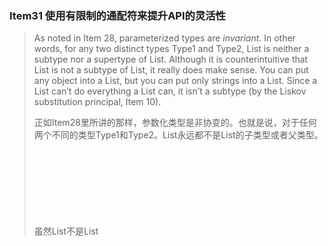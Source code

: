 ### Item31 使用有限制的通配符来提升API的灵活性

> As noted in Item 28, parameterized types are *invariant*. In other words, for any two distinct types Type1 and Type2, List<Type1> is neither a subtype nor a supertype of List<Type2>. Although it is counterintuitive that List<String> is not a subtype of List<Object>, it really does make sense. You can put any object into a List<Object>, but you can put only strings into a List<String>. Since a List<String> can’t do everything a List<Object> can, it isn’t a subtype (by the Liskov substitution principal, Item 10).

正如Item28里所讲的那样，参数化类型是非协变的。也就是说，对于任何两个不同的类型Type1和Type2。List<Type1>永远都不是List<Type2>的子类型或者父类型。虽然List<String>不是List<Object>的子类型是违反直觉的，但确实是有意义的。你可以往List<Object>里放所有的对象，但是只能往 List<String>里面放String对象。由于List<Stirng>不能做所有List<Object>可以做的事情，所有List<String>就不是List<Object>的子类型（里氏替换原则，Item10)。

> Sometimes you need more flexibility than invariant typing can provide. Consider the Stack class from Item 29. To refresh your memory, here is its public API:

有时，你需要非协变类型不能提供的灵活性，比如Item19中的Stack。为了唤醒你的记忆，下面是Stack的公开API：

```java
public class Stack<E> {
       public Stack();
       public void push(E e);
       public E pop();
       public boolean isEmpty();
}
```

> Suppose we want to add a method that takes a sequence of elements and pushes them all onto the stack. Here’s a first attempt:

假如我们需要添加一个方法，可以把一些列元素都放到stack里。下面是第一个尝试的版本：

```java
// pushAll method without wildcard type - deficient!
   public void pushAll(Iterable<E> src) {
       for (E e : src)
			 push(e);
   }
```

> This method compiles cleanly, but it isn’t entirely satisfactory. If the element type of the Iterable src exactly matches that of the stack, it works fine. But suppose you have a Stack<Number> and you invoke push(intVal), where intVal is of type Integer. This works because Integer is a subtype of Number. So logically, it seems that this should work, too:

这个方法可以干干净净地编译，但是还不是完全让人满意的。只有当Iterator实例src的元素类型恰好和stack的元素类型一致的时候，才能正常工作。但是，假设你现在有一个Stack<Number> ，并且你调用了push(intVal)方法，而intVal的类型是Integer。这个方法可以正常工作，因为Integer是Number的子类型。所以逻辑上来说，下面这段代码也应该可以工作。

```java
Stack<Number> numberStack = new Stack<>();
Iterable<Integer> integers = ... ;
numberStack.pushAll(integers);
```

> If you try it, however, you’ll get this error message because parameterized types are invariant:

然而，当你这个做的时候，由于参数化类型是非协变的，你将得到一个error信息如下。

```java
StackTest.java:7: error: incompatible types: Iterable<Integer>
   cannot be converted to Iterable<Number>
           numberStack.pushAll(integers);
                               ^
```

> Luckily, there’s a way out. The language provides a special kind of parameterized type call a *bounded wildcard type* to deal with situations like this. The type of the input parameter to pushAll should not be “Iterable of E” but “Iterable of some subtype of E,” and there is a wildcard type that means precisely that: Iterable<? extends E>. (The use of the keyword extends is slightly misleading: recall from Item 29 that *subtype* is defined so that every type is a subtype of itself, even though it does not extend itself.) Let’s modify pushAll to use this type:

幸运的是，还有一种方法。Java语言提供了一种特殊的参数化类型，被称为”有限制通配符类型“，就是用来解决类似这种问题的。pushAll方法的参数类型不应该是”E的Iterable接口“，而应该是“E的某个子类型的Iterable接口”，然后，这里有一个通配符类型，可以准确的表示这个意思： Iterable<? extends E>（其中extends关键字可能会造成一些误导，重申一下Item29里子类型的定义，每个类型都是自身的子类型，即使它没有继承它自己）。下面是使用这种类型修改后的pushAll方法：

```java
// Wildcard type for a parameter that serves as an E producer 
public void pushAll(Iterable<? extends E> src) {
       for (E e : src)
           push(e);
}
```

> With this change, not only does Stack compile cleanly, but so does the client code that wouldn’t compile with the original pushAll declaration. Because Stack and its client compile cleanly, you know that everything is typesafe.
>
> Now suppose you want to write a popAll method to go with pushAll. The popAll method pops each element off the stack and adds the elements to the given collection. Here’s how a first attempt at writing the popAll method might look:

通过这个修改后，不仅仅Stack可以干净地编译，那些没有和原始pushAll声明一起编译过的客户端代码也能干干净净地编译。由于Stack和客户端代码都可以干净地编译，你就知道所有的东西都是类型安全的。

现在假设你要写一个pushAll对应的方法popAll。popAll方法把stack中的每一个元素都弹出来，然后添加到一个给定的集合里。下面是第一次尝试写得popAll方法的代码：

```java
// popAll method without wildcard type - deficient!
   public void popAll(Collection<E> dst) {
       while (!isEmpty())
           dst.add(pop());
}
```

> Again, this compiles cleanly and works fine if the element type of the destination collection exactly matches that of the stack. But again, it isn’t entirely satisfactory. Suppose you have a Stack<Number> and variable of type Object. If you pop an element from the stack and store it in the variable, it compiles and runs without error. So shouldn’t you be able to do this, too?

同样地，这个代码也能干净地编译，当目标集合的元素类型和stack的一致的时候，也能正常工作。但是同样地，这并不能让人满意。假如你有一个Stack<Number>和一个类型为Object的变量。当你把一个元素从stack中弹出来并存储到这变量中时，可以正常编译运行，不会有error。那么，你为什么不能像下面这么做呢？

```java
Stack<Number> numberStack = new Stack<Number>();
Collection<Object> objects = ... ;
numberStack.popAll(objects);
```

> If you try to compile this client code against the version of popAll shown earlier, you’ll get an error very similar to the one that we got with our first version of pushAll: Collection<Object> is not a subtype of Collection<Number>. Once again, wildcard types provide a way out. The type of the input parameter to popAll should not be “collection of E” but “collection of some supertype of E” (where supertype is defined such that E is a supertype of itself [JLS, 4.10]). Again, there is a wildcard type that means precisely that: Collection<? super E>. Let’s modify popAll to use it:

当你企图基于前面的popAll版本来编译这个客户端代码的时候，你将会得到一个error，和前面写的第一版的pushAll方法差不多：Collection<Object> 不是Collection<Number>的子类型。还是同样地，通配符类型也提供了一个方法。popAll方法的输入参数类型不应该是“E的集合”应该是“E的一些超类型的集合”（这里的超类型定义是正确的，因为E是它自己的超类。同样地，也有一个通配符类型能准确表达这个意思：Collection<? super E>。下面是使用它修改的popAll方法：

```java
// Wildcard type for parameter that serves as an E consumer 
public void popAll(Collection<? super E> dst) {
       while (!isEmpty())
           dst.add(pop());
}
```

> With this change, both Stack and the client code compile cleanly.
>  The lesson is clear. **For maximum flexibility, use wildcard types on input parameters that represent producers or consumers.** If an input parameter is both a producer and a consumer, then wildcard types will do you no good: you need an exact type match, which is what you get without any wildcards.

使用这个修改后的版本，Stack和客户端代码都可以干干净净地编译。

这个结论很明显：为了最大化灵活度，对于代表生产者或者消费者的输入参数，使用通配符类型。如果这个输入参数即是生产者又是消费者，这个通配符类型就没什么用了。你需要的是准确的类型匹配，不需要使用任何的通配符。

> Here is a mnemonic to help you remember which wildcard type to use:
>
> **PECS stands for producer-extends, consumer-super.**
>
> In other words, if a parameterized type represents a T producer, use <? extends T>; if it represents a T consumer, use <? super T>. In our Stack example, pushAll’s src parameter produces E instances for use by the Stack, so the appropriate type for src is Iterable<? extends E>; popAll’s dst parameter consumes E instances from the Stack, so the appropriate type for dst is Collection<? super E>. The PECS mnemonic captures the fundamental principle that guides the use of wildcard types. Naftalin and Wadler call it the *Get and Put Principle* [Naftalin07, 2.4].

这个助记符可以帮助你记住应该使用哪些通配符：

**PECS 表示producer-extends, consumer-super。**

换句话说，如果这个参数化类型表示一个T生产者，使用<? extends T>；如果表示的是T消费者，使用 <? super T>。在我们的Stack的例子里，pushAll的src参数产生了E实例供Stack使用；所以src的合适类型是Iterable<? extends T>；popAll的dst参数消费每一个来自Stack的E实例，因此合适的类型是Collection<? super E>。PECS助记符刻画了直到通配符使用的基本原则。Naftalin和Wadler把它称之为“Get and Put Principle”。

> With this mnemonic in mind, let’s take a look at some method and constructor declarations from previous items in this chapter. The Chooser constructor in Item 28 has this declaration:

记住这个助记符，然后我们看一下本章中前面的章节中写的一些方法和构造器声明。Item28中的Chooser构造器有如下的声明：

```java
public Chooser(Collection<T> choices)
```

> This constructor uses the collection choices only to **produce** values of type T (and stores them for later use), so its declaration should use a wildcard type that **extends** T. Here’s the resulting constructor declaration:

这个构造器使用的集合choices只是用来生产类型为T的值（然后保存起来为了后面的使用），因此它的声明应该使用extends T这一通配符。这是修改后的构造器声明：

```java
// Wildcard type for parameter that serves as an T producer 
public Chooser(Collection<? extends T> choices)
```

> And would this change make any difference in practice? Yes, it would. Suppose you have a List<Integer>, and you want to pass it in to the constructor for a Chooser<Number>. This would not compile with the original declaration, but it does once you add the bounded wildcard type to the declaration.

这个会在实际应用中会有区别吗？答案是肯定的。假如你有一个List<Integer>，然后你想把它传给一个Chooser<Number>的构造器（*我想应该是这样 Chooser<Number> chooser= new Chooser(listInteger)*)。你使用原来的声明，将无法编译，但是如果你在声明中使用有限制的通配符类型，就可以进行编译了。

> Now let’s look at the union method from Item 30. Here is the declaration:

现在让我们来看看Item30中的union方法，下面是声明：

```java
public static <E> Set<E> union(Set<E> s1, Set<E> s2)
```

> Both parameters, s1 and s2, are E producers, so the PECS mnemonic tells us that the declaration should be as follows:

这两个参数s1和s2都是E的生产者，因此PECS助记符告诉我们这个声明应该是这样的：

```java
public static <E> Set<E> union(Set<? extends E> s1, Set<? extends E> s2)
```

> Note that the return type is still Set<E>. **Do not use bounded wildcard types as return types.** Rather than providing additional flexibility for your users, it would force them to use wildcard types in client code. With the revised declaration, this code will compile cleanly:

需要注意的是，这个返回类型还是Set<E>。**不要使用有限制的通配符类型作为返回类型。**这样做既不能给用户提供额外的灵活性，还会强迫他们在客户端代码中使用通配符类型。使用前面修改后的声明，下面这个代码可以很干净地编译：

```java
Set<Integer> integers = Set.of(1, 3, 5);
Set<Double>  doubles  = Set.of(2.0, 4.0, 6.0);
Set<Number>  numbers  = union(integers, doubles);
```

> Properly used, wildcard types are nearly invisible to the users of a class. They cause methods to accept the parameters they should accept and reject those they should reject. **If the user of a class has to think about wildcard types, there is probably something wrong with its API.**

如果使用得到，这个通配符类型对于类的使用者来说几乎是不可见的。他们可以让方法接收他们应该接收的参数，并拒绝他们应该拒绝的参数。**如果类的使用者必须要考虑通配符类型，那么这个API可能就有点问题。**

> Prior to Java 8, the type inference rules were not clever enough to handle the previous code fragment, which requires the compiler to use the contextually specified return type (or *target type*) to infer the type of E. The target type of the union invocation shown earlier is Set<Number>. If you try to compile the fragment in an earlier version of Java (with an appropriate replacement for the Set.of factory), you’ll get a long, convoluted error message like this:

在Java8之前的版本中，类型推导规则还没有聪明到可以处理前面的那段代码，还需要编译器使用上下文指定的返回类型（或者目标类型）来推导出E的类型。前面的union方法调用的目标类型是Set<Number>。当你在早期的Java版本里编译这段代码的时候（也使用Set.of工厂方法对应的替代方法），你将得到一个很长的，错综复杂的error信息如下：

```java
Union.java:14: error: incompatible types
           Set<Number> numbers = union(integers, doubles);
																	^
     required: Set<Number>
     found:    Set<INT#1>
     where INT#1,INT#2 are intersection types:
       INT#1 extends Number,Comparable<? extends INT#2>
       INT#2 extends Number,Comparable<?>
```

> Luckily there is a way to deal with this sort of error. If the compiler doesn’t infer the correct type, you can always tell it what type to use with an *explicit type* *argument* [JLS, 15.12]. Even prior to the introduction of target typing in Java 8, this isn’t something that you had to do often, which is good because explicit type arguments aren’t very pretty. With the addition of an explicit type argument, as shown here, the code fragment compiles cleanly in versions prior to Java 8:

还好，还是有办法来解决这种错误。如果编译器不能推导出正确的类型，你就可以使用显示的类型参数来告诉它应该使用什么样的类型[JLS, 15.12]。即使在Java8引入目标类型之前，这种操作也并不是需要经常做，这是一件好事，因为显式的类型参数很丑。添加了显式的类型参数后，代码如下，这段代码就可以在Java8之前的版本中，干净的编译了。

```java
// Explicit type parameter - required prior to Java 8 
Set<Number> numbers = Union.<Number>union(integers, doubles);
```

> Next let’s turn our attention to the max method in Item 30. Here is the original declaration:

接下来，让我们把注意力放在Item30里的max方法里，下面是它原先的声明：

```java
public static <T extends Comparable<T>> T max(List<T> list)
```

> Here is a revised declaration that uses wildcard types:

下面是其使用通配符类型修改后的声明：

```java
public static <T extends Comparable<? super T>> T max( List<? extends T> list)
```

> To get the revised declaration from the original, we applied the PECS heuristic twice. The straightforward application is to the parameter list. It produces T instances, so we change the type from List<T> to List<? extends T>. The tricky application is to the type parameter T. This is the first time we’ve seen a wildcard applied to a type parameter. Originally, T was specified to extend Comparable<T>, but a comparable of T consumes T instances (and produces integers indicating order relations). Therefore, the parameterized type Comparable<T> is replaced by the bounded wildcard type Comparable<? super T>. Comparables are always consumers, so you should generally **use** **Comparable <? super T> in preference to** **Comparable<T>.** The same is true of comparators; therefore, you should generally **use** **Comparator<? super T>** **in preference to** **Comparator<T>.**

为了将原先的声明修改到现在的版本，我们需要将PECS原则应用两次。对参数list的应用比较简单，它生产了T实例，因此我们将List<T>改为List<? extends T>。对类型参数T的应用比较复杂了，这是我们第一次看将通配符引用到类型参数上。一开始，T是用来扩展Comparable<T>的，但是T的comparable消费了T实例（生成可以表示顺序关系的integer）。因此类型化参数Comparable<T>被替换成了有限制的通配符类型Comparable<? super T>。Comparable都是消费者，所以通常情况下，**都应该优先使用Comparable <? super T>而不是Comparable<T>**。对于Comparator也一样，所以通常情况下，**都应该优先使用Comparator <? super T>而不是Comparator<T>**。

> The revised max declaration is probably the most complex method declaration in this book. Does the added complexity really buy you anything? Again, it does. Here is a simple example of a list that would be excluded by the original declaration but is permitted by the revised one:

这个修改后的max声明大概是本书中最复杂的方法声明了。那么增加的复杂度真的能起到什么作用吗？是的，是有用的。下面是一个list的简单例子，自原始的方法声明中无法使用，但是在修改后的方法中却是允许的。

```java
List<ScheduledFuture<?>> scheduledFutures = ... ;
```

> The reason that you can’t apply the original method declaration to this list is that ScheduledFuture does not implement Comparable<ScheduledFuture>. Instead, it is a subinterface of Delayed, which extends Comparable<Delayed>. In other words, a ScheduledFuture instance isn’t merely comparable to other ScheduledFuture instances; it is comparable to any Delayed instance, and that’s enough to cause the original declaration to reject it. More generally, the wildcard is required to support types that do not implement Comparable (or Comparator) directly but extend a type that does.

不能在原先的声明中使用这个list的原因是，ScheduledFuture并没有实现Comparable<ScheduledFuture>，而ScheduledFuture是Delayed的子接口，而Delayed实现了Comparable<Delayed>。换句话说，ScheduledFuture不仅仅可以和其他的ScheduledFuture实例比较，还可以和任何一个Delayed实例比较，这些就足够使得原始的声明会拒绝它了。更通俗地说，通配符可以用来支持这种类型，它没有直接实现Comparable（或者Comparator），而是继承一个实现了Comparable（或者Comparator）的类型。

> There is one more wildcard-related topic that bears discussing. There is a duality between type parameters and wildcards, and many methods can be declared using one or the other. For example, here are two possible declarations for a static method to swap two indexed items in a list. The first uses an unbounded type parameter (Item 30) and the second an unbounded wildcard:

还有一个和通配符相关的话题需要讨论。类型参数和通配符之间具有双重性，很多方法，都使用其中一个或者另一个进行声明。比如，下面这个用来交换list中两个被索引元素的静态方法，有两种可能的声明如下：第一个使用的是无限制的类型参数（Item30），而第二个使用的是无限制的通配符。

```java
// Two possible declarations for the swap method
public static <E> void swap(List<E> list, int i, int j); 
public static void swap(List<?> list, int i, int j);
```

> Which of these two declarations is preferable, and why? In a public API, the second is better because it’s simpler. You pass in a list—any list—and the method swaps the indexed elements. There is no type parameter to worry about. As a rule, **if a type parameter appears only once in a method declaration, replace it with a wildcard.** If it’s an unbounded type parameter, replace it with an unbounded wildcard; if it’s a bounded type parameter, replace it with a bounded wildcard.

这两种声明哪一个更好呢？为什么呢？在一个公开的API中，第二个要好一些，因为要简单一些。你可以直接传一个List，任意一个List，这个方法就会交换这指定索引位置上的元素。完全不需要去考虑类型参数。有一个规则，**如果类型参数只在方法的声明中出现了一次，就可以用通配符来替代它**。如果是一个无限制的类型参数，就用无限制的通配符，如果是一个有限制的类型参数，就用有限制的通配符。

> There’s one problem with the second declaration for swap. The straightforward implementation won’t compile:

在使用第二种方法声明进行交换的时候，有一个问题。下面这种直接的实现无法编译：

```java
public static void swap(List<?> list, int i, int j) {
       list.set(i, list.set(j, list.get(i)));
}
```

> Trying to compile it produces this less-than-helpful error message:

当你编译的时候，会生成这样一个没什么用的错误信息：

```java
Swap.java:5: error: incompatible types: Object cannot be
   converted to CAP#1
           list.set(i, list.set(j, list.get(i)));
                                           ^
     where CAP#1 is a fresh type-variable:
       CAP#1 extends Object from capture of ?
```

> It doesn’t seem right that we can’t put an element back into the list that we just took it out of. The problem is that the type of list is List<?>, and you can’t put any value except null into a List< ？>. Fortunately, there is a way to implement this method without resorting to an unsafe cast or a raw type. The idea is to write a private helper method to *capture* the wildcard type. The helper method must be a generic method in order to capture the type. Here’s how it looks:

我们无法把一个从列表里拿出来的元素再放回去，这看起来有些不正常。这里的问题在于这个列表的类型是List<?>，不能往List< ？>里放除了null以外的任何值。幸运的是，在不需要不安全的转换和原生类型的前提下，还是有方法实现这个方法。最好的方法是写一个私有的辅助方法来捕获通配符类型。为了捕获类型，这个辅助方法必须是泛型方法。下面是其代码：

```java
public static void swap(List<?> list, int i, int j) {
       swapHelper(list, i, j);
}
// Private helper method for wildcard capture
private static <E> void swapHelper(List<E> list, int i, int j) { 
			 list.set(i, list.set(j, list.get(i)));
}
```

> The swapHelper method knows that list is a List<E>. Therefore, it knows that any value it gets out of this list is of type E and that it’s safe to put any value of type E into the list. This slightly convoluted implementation of swap compiles cleanly. It allows us to export the nice wildcard-based declaration, while taking advantage of the more complex generic method internally. Clients of the swap method don’t have to confront the more complex swapHelper declaration, but they do benefit from it. It is worth noting that the helper method has precisely the signature that we dismissed as too complex for the public method.

这个swapHepler方法就知道这个列表是List<E>了。因此它知道从这个列表中拿出来的类型都是E，可以安全地放回到这个List里去。这个有点复杂的swap实现可以干干净净地编译。它使得我们可以导出一个基于通配符的好的声明，并在其内部使用了比较复杂的泛型方法。swap方法的客户端并不需要面对这个复杂的swapHelper声明，就可以从中受益。值得一提的是，这个辅助方法的精确的方法签名，正是我们因为太复杂而在公有方法中所放弃的签名。

> In summary, using wildcard types in your APIs, while tricky, makes the APIs far more flexible. If you write a library that will be widely used, the proper use of wildcard types should be considered mandatory. Remember the basic rule: producer-extends, consumer-super (PECS). Also remember that all comparables and comparators are consumers.

总结一下，在API中使用通配符，虽然有点复杂，但是会让API变得很灵活。如果你在写一个需要广泛使用的类库，就必须要使用合适的通配符类型。记住这个基本规则：producer-extends，comsumer-super（PECS)。同时也记住所有的comparable和comparator都是消费者。
